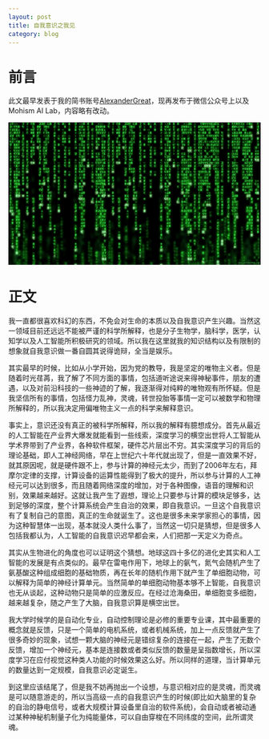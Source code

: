 ```yaml
---
layout: post
title: 自我意识之我见
category: blog
---
```


# 前言

此文最早发表于我的简书账号[AlexanderGreat](https://www.jianshu.com/u/1ef205ce903a)，现再发布于微信公众号上以及Mohism AI Lab，内容略有改动。

![matrix](img/posts/self-consciousness/matrix.jpg)

# 正文


我一直都很喜欢科幻的东西，不免会对生命的本质以及自我意识产生兴趣。当然这一领域目前还远远不能被严谨的科学所解释，也是分子生物学，脑科学，医学，认知学以及人工智能所积极研究的领域。所以我在这里就我的知识结构以及有限制的想象就自我意识做一番自圆其说得诡辩，全当是娱乐。

其实最早的时候，比如从小学开始，因为党的教导，我是坚定的唯物主义者。但是随着时光荏苒，我了解了不同方面的事情，包括道听途说来得神秘事件，朋友的遭遇，以及对前沿科技的一些神迹的了解，我逐渐得对纯粹的唯物观有所怀疑。但是我坚信所有的事情，包括怪力乱神，灵魂，转世投胎等事情一定可以被数学和物理所解释的，所以我决定用偏唯物主义一点的科学来解释意识。

事实上，意识还没有真正的被科学所解释，所以我的解释有臆想成分。首先从最近的人工智能在产业界大爆发就能看到一些线索，深度学习的横空出世将人工智能从学术界带到了产业界，各种软件框架，硬件芯片层出不穷。其实深度学习的背后的理论基础，即人工神经网络，早在上世纪六十年代就出现了，但是一直效果不好，就其原因呢，就是硬件跟不上，参与计算的神经元太少，而到了2006年左右，拜摩尔定律的支撑，计算设备的运算性能得到了极大的提升，所以参与计算的人工神经元可以达到很多，而且随着网络深度的增加，对于各种图像，语音的理解和识别，效果越来越好。这就让我产生了遐想，理论上只要参与计算的模块足够多，达到足够的深度，整个计算系统会产生自治的效果，即自我意识。一旦这个自我意识有了复制自己的意图，真正的生命就诞生了。这也是很多未来学家担心的事情，因为这种智慧体一出现，基本就没人类什么事了，当然这一切只是猜想，但是很多人包括我都认为，人工智能的自我意识迟早都会来，人们把那一天定义为奇点。

其实从生物进化的角度也可以证明这个猜想。地球这四十多亿的进化史其实和人工智能的发展是有点类似的。最早在雷电作用下，地球上的氨气，氮气会随机产生了氨基酸这种组成细胞的基础物质，再在长年的随机作用下就产生了单细胞动物，可以解释为简单的神经计算单元。当然简单的单细胞动物基本够不上智能，自我意识也无从谈起，这种动物只是简单的应激反应。在经过沧海桑田，单细胞变多细胞，越来越复杂，随之产生了大脑，自我意识算是横空出世。

我大学时候学的是自动化专业，自动控制理论是必修的重要专业课，其中最重要的概念就是反馈，只是一个简单的电机系统，或者机械系统，加上一点反馈就产生了很多奇妙的现象，试想一颗大脑的神经元是错综复杂的连接在一起，产生了无数个反馈，增加一个神经元，基本是连接数或者类似反馈的数量是呈指数增长，所以深度学习在应付视觉这种类人功能的时候效果这么好。所以同样的道理，当计算单元的数量达到一定规模，自我意识必定诞生。

到这里应该结尾了，但是我不妨再抛出一个设想，与意识相对应的是灵魂，而灵魂是可以随意游走的，所以当高级一点的自我意识产生的时候(即比如大脑里的复杂的自治的静电信号，或者大规模计算设备里自治的软件系统)，会自动或者被动通过某种神秘机制量子化为纯能量体，可以自由穿梭在不同纬度的空间，此所谓灵魂。




